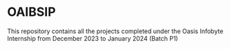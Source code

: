 # OAIBSIP
This repository contains all the projects completed under the Oasis Infobyte Internship from December 2023 to January 2024 (Batch P1) 
